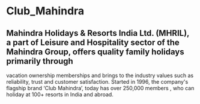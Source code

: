 # Club_Mahindra
## Mahindra Holidays & Resorts India Ltd. (MHRIL), a part of Leisure and Hospitality sector of the Mahindra Group, offers quality family holidays primarily through 
vacation ownership memberships and brings to the industry values such as reliability, trust and customer satisfaction.
Started in 1996, the company's flagship brand ‘Club Mahindra’, today has over 250,000 members , who can holiday at 100+ resorts in India and abroad.
